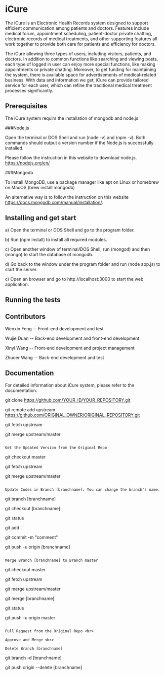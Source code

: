 # iCure

The iCure is an Electronic Health Records system designed to support efficient communication among patients and doctors. Features include medical forum, appointment scheduling, patient-doctor private chatting, electronic records of medical treatments, and other supporting features all work together to provide both care for patients and efficiency for doctors.

The iCure allowing three types of users, including visitors, patients, and doctors. In addition to common functions like searching and viewing posts, each type of logged in user can enjoy more special functions, like making appointments or private chatting. Moreover, to get funding for maintaining the system, there is available space for advertisements of medical-related business. With data and information we get, iCure can provide tailored service for each user, which can refine the traditional medical treatment processes significantly.

## Prerequisites
The iCure system requirs the installation of mongodb and node.js 

###Node.js

Open the terminal or DOS Shell and run (node -v) and (npm -v). Both commands should output a version number if the Node.js is successfully installed.

Please follow the instruction in this website to download node.js. 
https://nodejs.org/en/

###Mongodb

To install MongoDB, use a package manager like apt on Linux or homebrew on MacOS (brew install mongodb)

An alternative way is to follow the instruction on this website https://docs.mongodb.com/manual/installation/.

## Installing and get start
a) Open the terminal or DOS Shell and go to the program folder. 

b) Run (npm install) to install all required modules. 

c) Open another window of terminal/DOS Shell, run (mongod) and then (mongo) to start the database of mongodb.

d) Go back to the window under the program folder and run (node app.js) to start the server. 

c) Open an browser and go to http://localhost:3000 to start the web application.

## Running the tests

## Contributors

Wenxin Feng -- Front-end development and test

Wujie Duan -- Back-end development and front-end development

Xinyi Wang -- Front-end development and project management

Zhuoer Wang -- Back-end development and test

## Documentation 
For detailed information about iCure system, please refer to the documentation.


git clone https://github.com/YOUR_ID/YOUR_REPOSITORY.git

git remote add upstream https://github.com/ORIGINAL_OWNER/ORIGINAL_REPOSITORY.git

git fetch upstream

git merge upstream/master
```

Get the Updated Version from the Original Repo

```
git checkout master

git fetch upstream

git merge upstream/master
```

Update Codes in Branch [branchname]. You can change the branch's name.

```
git branch [branchname]

git checkout [branchname]

git status

git add .

git commit -m "comment"

git push -u origin [branchname]
```

Merge Branch [branchname] to Branch master

```
git checkout master

git fetch upstream

git merge upstream/master

git merge [branchname]

git status

git push -u origin master
```

Pull Request from the Original Repo <br>

Approve and Merge <br>

Delete Branch [branchname]

```
git branch -d [branchname]

git push origin --delete [branchname]
```
